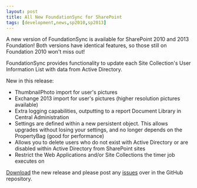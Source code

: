 ```yaml
---
layout: post
title: All New FoundationSync for SharePoint
tags: [development,news,sp2010,sp2013]
---
```


A new version of FoundationSync is available for SharePoint 2010 and 2013 Foundation! Both versions have identical features, so those still on Foundation 2010 won't miss out!

FoundationSync provides functionality to update each Site Collection's User Information List with data from Active Directory.

New in this release:

* ThumbnailPhoto import for user's pictures
* Exchange 2013 import for user's pictures (higher resolution pictures available)
* Extra logging capabilities, outputting to a report Document Library in Central Administration
* Settings are defined within a new persistent object. This allows upgrades without losing your settings, and no longer depends on the PropertyBag (good for performance)
* Allows you to delete users who do not exist with Active Directory or are disabled within Active Directory from SharePoint sites
* Restrict the Web Applications and/or Site Collections the timer job executes on

[Download](https://github.com/Nauplius/FoundationSync/releases/tag/2.6) the new release and please post any [issues](https://github.com/Nauplius/FoundationSync/issues) over in the GitHub repository.